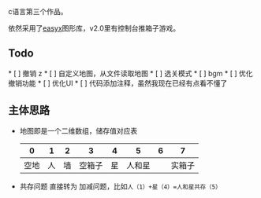 c语言第三个作品。

依然采用了<a href="https://www.easyx.cn">easyx</a>图形库，v2.0里有控制台推箱子游戏。



<h2>Todo</h2>
* [ ] 撤销 z   
* [ ] 自定义地图，从文件读取地图
* [ ] 选关模式
* [ ] bgm
* [ ] 优化撤销功能
* [ ] 优化UI
* [ ] 代码添加注释，虽然我现在已经有点看不懂了



<h2>主体思路</h2>

* 地图即是一个二维数组，储存值对应表

  |  0   |  1   |  2   |   3    |  4   |   5    |  6   |   7    |
  | :--: | :--: | :--: | :----: | :--: | :----: | :--: | :----: |
  | 空地 |  人  |  墙  | 空箱子 |  星  | 人和星 |      | 实箱子 |

  

* 共存问题 直接转为 加减问题，比如`人（1）+星（4）=人和星共存（5）`
